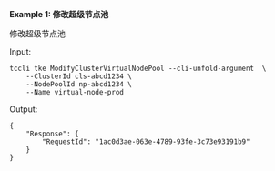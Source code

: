 **Example 1: 修改超级节点池**

修改超级节点池

Input: 

```
tccli tke ModifyClusterVirtualNodePool --cli-unfold-argument  \
    --ClusterId cls-abcd1234 \
    --NodePoolId np-abcd1234 \
    --Name virtual-node-prod
```

Output: 
```
{
    "Response": {
        "RequestId": "1ac0d3ae-063e-4789-93fe-3c73e93191b9"
    }
}
```

